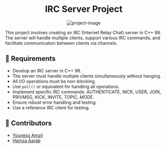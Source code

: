 <h1 align="center" id="title">IRC Server Project</h1>
<p align="center"><img src="https://miro.medium.com/v2/resize:fit:2000/1*nQRvYcNqp7inbwt3m7xxlQ.jpeg" alt="project-image"></p>
<p id="description">This project involves creating an IRC (Internet Relay Chat) server in C++ 98. The server will handle multiple clients, support various IRC commands, and facilitate communication between clients via channels.</p>

<h2>🧐 Requirements</h2>

- Develop an IRC server in C++ 98.
- The server must handle multiple clients simultaneously without hanging.
- All I/O operations must be non-blocking.
- Use `poll()` or equivalent for handling all operations.
- Implement specific IRC commands: AUTHENTICATE, NICK, USER, JOIN, PRIVMSG, KICK, INVITE, TOPIC, MODE.
- Ensure robust error handling and testing.
- Use a reference IRC client for testing.

<h2>👥 Contributors</h2>

- [Youness Amzil](https://profile.intra.42.fr/users/yoamzil)
- [Hamza Aarab](https://profile.intra.42.fr/users/haarab)
